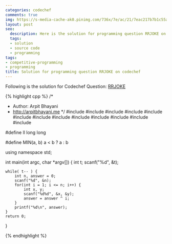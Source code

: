 ```yaml
---
categories: codechef
comments: true
img: https://s-media-cache-ak0.pinimg.com/736x/7e/ac/21/7eac217b7b1c55ab7fd56758e4e181be.jpg
layout: post
seo:
  description: Here is the solution for programming question RRJOKE on codechef
  tags:
  - solution
  - source code
  - programming
tags:
- competitive-programming
- programming
title: Solution for programming question RRJOKE on codechef
---
```


Following is the solution for Codechef Question: [RRJOKE](https://www.codechef.com/problems/RRJOKE)

{% highlight cpp %}
/*
 *  Author: Arpit Bhayani
 *  http://arpitbhayani.me
 */
#include <cmath>
#include <cstdio>
#include <cstdlib>
#include <climits>
#include <deque>
#include <iostream>
#include <list>
#include <limits>
#include <map>
#include <queue>
#include <set>
#include <stack>
#include <vector>

#define ll long long

#define MIN(a, b) a < b ? a : b

using namespace std;

int main(int argc, char *argv[]) {
    int t;
    scanf("%d", &t);

    while( t-- ) {
        int n, answer = 0;
        scanf("%d", &n);
        for(int i = 1; i <= n; i++) {
            int x, y;
            scanf("%d%d", &x, &y);
            answer = answer ^ i;
        }
        printf("%d\n", answer);
    }
    return 0;
}

{% endhighlight %}
